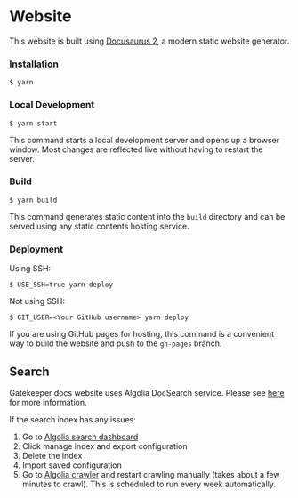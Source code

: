 # Website

This website is built using [Docusaurus 2](https://docusaurus.io/), a modern static website generator.

### Installation

```
$ yarn
```

### Local Development

```
$ yarn start
```

This command starts a local development server and opens up a browser window. Most changes are reflected live without having to restart the server.

### Build

```
$ yarn build
```

This command generates static content into the `build` directory and can be served using any static contents hosting service.

### Deployment

Using SSH:

```
$ USE_SSH=true yarn deploy
```

Not using SSH:

```
$ GIT_USER=<Your GitHub username> yarn deploy
```

If you are using GitHub pages for hosting, this command is a convenient way to build the website and push to the `gh-pages` branch.

## Search

Gatekeeper docs website uses Algolia DocSearch service. Please see [here](https://docusaurus.io/docs/search) for more information.

If the search index has any issues:

1. Go to [Algolia search dashboard](https://www.algolia.com/apps/X8MU4GEC0G/explorer/browse/eraser)
1. Click manage index and export configuration
1. Delete the index
1. Import saved configuration
1. Go to [Algolia crawler](https://crawler.algolia.com/admin/crawlers/acc2bdb5-4780-433f-a3e9-bb3b49598320/overview) and restart crawling manually (takes about a few minutes to crawl). This is scheduled to run every week automatically.
